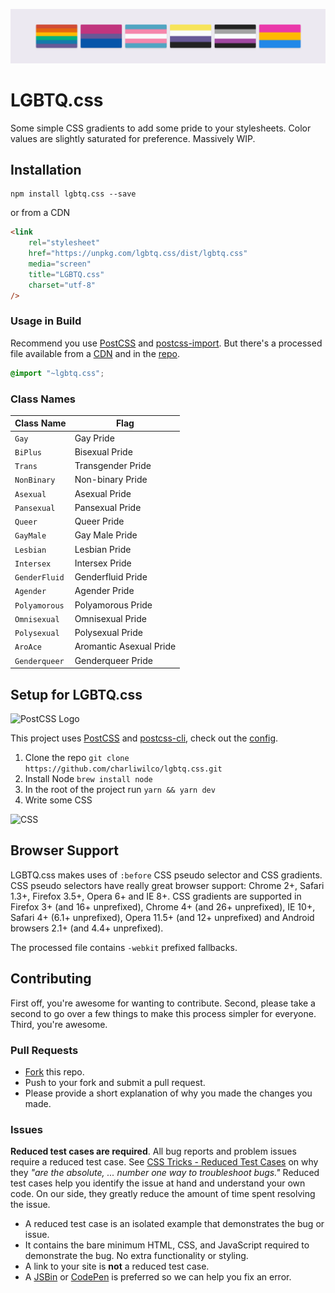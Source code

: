 ![Screenshot of Gradients](./screenshot-2.png)

# LGBTQ.css

Some simple CSS gradients to add some pride to your stylesheets. Color values are slightly saturated for preference. Massively WIP.

## Installation

```
npm install lgbtq.css --save
```

or from a CDN

```html
<link
	rel="stylesheet"
	href="https://unpkg.com/lgbtq.css/dist/lgbtq.css"
	media="screen"
	title="LGBTQ.css"
	charset="utf-8"
/>
```

### Usage in Build

Recommend you use [PostCSS](https://github.com/postcss/postcss) and [postcss-import](https://github.com/postcss/postcss-import). But there's a processed file available from a [CDN](https://unpkg.com/lgbtq.css@1.0.1/lgbtq.css) and in the [repo](https://github.com/charliewilco/lgbtq.css/blob/lgbtq/src/lgbtq.css).

```css
@import "~lgbtq.css";
```

### Class Names

| Class Name    | Flag                    |
| ------------- | ----------------------- |
| `Gay`         | Gay Pride               |
| `BiPlus`      | Bisexual Pride          |
| `Trans`       | Transgender Pride       |
| `NonBinary`   | Non-binary Pride        |
| `Asexual`     | Asexual Pride           |
| `Pansexual`   | Pansexual Pride         |
| `Queer`       | Queer Pride             |
| `GayMale`     | Gay Male Pride          |
| `Lesbian`     | Lesbian Pride           |
| `Intersex`    | Intersex Pride          |
| `GenderFluid` | Genderfluid Pride       |
| `Agender`     | Agender Pride           |
| `Polyamorous` | Polyamorous Pride       |
| `Omnisexual`  | Omnisexual Pride        |
| `Polysexual`  | Polysexual Pride        |
| `AroAce`      | Aromantic Asexual Pride |
| `Genderqueer` | Genderqueer Pride       |

## Setup for LGBTQ.css

![PostCSS Logo](http://postcss.org/_/web_modules/Hero/postcss.svg)

This project uses [PostCSS](http://postcss.org/) and [postcss-cli](https://github.com/postcss/postcss-cli), check out the [config](https://github.com/charliewilco/lgbtq.css/blob/main/package.json).

1. Clone the repo `git clone https://github.com/charliwilco/lgbtq.css.git`
2. Install Node `brew install node`
3. In the root of the project run `yarn && yarn dev`
4. Write some CSS

![CSS](http://i.giphy.com/nArBQosm5nXdm.gif)

## Browser Support

LGBTQ.css makes uses of `:before` CSS pseudo selector and CSS gradients. CSS pseudo selectors have really great browser support: Chrome 2+, Safari 1.3+, Firefox 3.5+, Opera 6+ and IE 8+. CSS gradients are supported in Firefox 3+ (and 16+ unprefixed), Chrome 4+ (and 26+ unprefixed), IE 10+, Safari 4+ (6.1+ unprefixed), Opera 11.5+ (and 12+ unprefixed) and Android browsers 2.1+ (and 4.4+ unprefixed).

The processed file contains `-webkit` prefixed fallbacks.

## Contributing

First off, you're awesome for wanting to contribute. Second, please take a second to go over a few things to make this process simpler for everyone. Third, you're awesome.

### Pull Requests

- [Fork](https://github.com/charliewilco/lgbtq.css#fork-destination-box) this repo.
- Push to your fork and submit a pull request.
- Please provide a short explanation of why you made the changes you made.

### Issues

**Reduced test cases are required**. All bug reports and problem issues require a reduced test case. See [CSS Tricks - Reduced Test Cases](http://css-tricks.com/reduced-test-cases/) on why they _"are the absolute, ... number one way to troubleshoot bugs."_ Reduced test cases help you identify the issue at hand and understand your own code. On our side, they greatly reduce the amount of time spent resolving the issue.

- A reduced test case is an isolated example that demonstrates the bug or issue.
- It contains the bare minimum HTML, CSS, and JavaScript required to demonstrate the bug. No extra functionality or styling.
- A link to your site is **not** a reduced test case.
- A [JSBin](http://jsbin.com/) or [CodePen](http://codepen.io) is preferred so we can help you fix an error.
